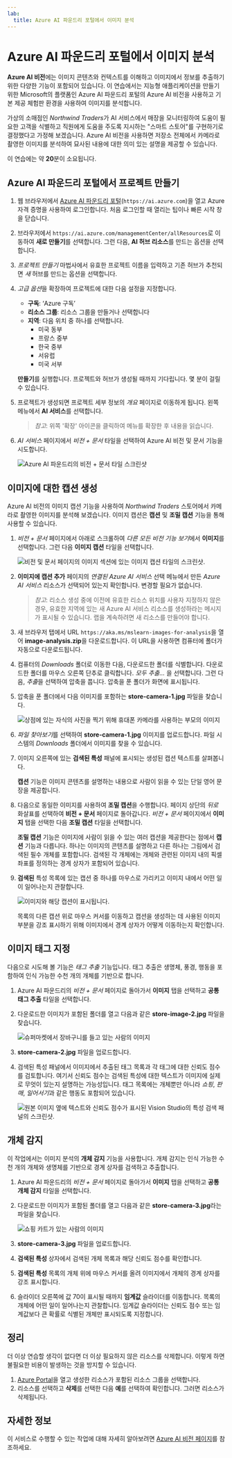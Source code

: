 ```yaml
---
lab:
  title: Azure AI 파운드리 포털에서 이미지 분석
---
```


# Azure AI 파운드리 포털에서 이미지 분석

**Azure AI 비전**에는 이미지 콘텐츠와 컨텍스트를 이해하고 이미지에서 정보를 추출하기 위한 다양한 기능이 포함되어 있습니다. 이 연습에서는 지능형 애플리케이션을 만들기 위한 Microsoft의 플랫폼인 Azure AI 파운드리 포털의 Azure AI 비전을 사용하고 기본 제공 체험판 환경을 사용하여 이미지를 분석합니다. 

가상의 소매점인 *Northwind Traders*가 AI 서비스에서 매장을 모니터링하여 도움이 필요한 고객을 식별하고 직원에게 도움을 주도록 지시하는 "스마트 스토어"를 구현하기로 결정했다고 가정해 보겠습니다. Azure AI 비전을 사용하면 저장소 전체에서 카메라로 촬영한 이미지를 분석하여 묘사된 내용에 대한 의미 있는 설명을 제공할 수 있습니다.

이 연습에는 약 **20**분이 소요됩니다.

## Azure AI 파운드리 포털에서 프로젝트 만들기

1. 웹 브라우저에서 [Azure AI 파운드리 포털](https://ai.azure.com)(`https://ai.azure.com`)을 열고 Azure 자격 증명을 사용하여 로그인합니다. 처음 로그인할 때 열리는 팁이나 빠른 시작 창을 닫습니다. 

1. 브라우저에서 `https://ai.azure.com/managementCenter/allResources`로 이동하여 **새로 만들기**를 선택합니다. 그런 다음, **AI 허브 리소스**를 만드는 옵션을 선택합니다.

1. *프로젝트 만들기* 마법사에서 유효한 프로젝트 이름을 입력하고 기존 허브가 추천되면 *새* 허브를 만드는 옵션을 선택합니다. 

1. *고급 옵션*을 확장하여 프로젝트에 대한 다음 설정을 지정합니다.
    - **구독**: ‘Azure 구독’
    - **리소스 그룹**: 리소스 그룹을 만들거나 선택합니다
    - **지역**: 다음 위치 중 하나를 선택합니다.
        * 미국 동부
        * 프랑스 중부
        * 한국 중부
        * 서유럽
        * 미국 서부

    **만들기**를 실행합니다. 프로젝트와 허브가 생성될 때까지 기다립니다. 몇 분이 걸릴 수 있습니다.

1. 프로젝트가 생성되면 프로젝트 세부 정보의 *개요* 페이지로 이동하게 됩니다. 왼쪽 메뉴에서 **AI 서비스**를 선택합니다. 

    >*참고*: 위쪽 '확장' 아이콘을 클릭하여 메뉴를 확장한 후 내용을 읽습니다. 

1. *AI 서비스* 페이지에서 *비전 + 문서* 타일을 선택하여 Azure AI 비전 및 문서 기능을 시도합니다.

    ![Azure AI 파운드리의 비전 + 문서 타일 스크린샷](./media/vision-document-tile.png)

## 이미지에 대한 캡션 생성

Azure AI 비전의 이미지 캡션 기능을 사용하여 *Northwind Traders* 스토어에서 카메라로 촬영한 이미지를 분석해 보겠습니다. 이미지 캡션은 **캡션** 및 **조밀 캡션** 기능을 통해 사용할 수 있습니다.

1. *비전 + 문서* 페이지에서 아래로 스크롤하여 *다른 모든 비전 기능 보기*에서 **이미지**를 선택합니다. 그런 다음 **이미지 캡션** 타일을 선택합니다.

    ![비전 및 문서 페이지의 이미지 섹션에 있는 이미지 캡션 타일의 스크린샷.](./media/vision-image-captioning-tile.png)

1. **이미지에 캡션 추가** 페이지의 *연결된 Azure AI 서비스* 선택 메뉴에서 만든 *Azure AI 서비스* 리소스가 선택되어 있는지 확인합니다. 변경할 필요가 없습니다. 

    >*참고*: 리소스 생성 중에 이전에 유효한 리소스 위치를 사용자 지정하지 않은 경우, 유효한 지역에 있는 새 Azure AI 서비스 리소스를 생성하라는 메시지가 표시될 수 있습니다. 랩을 계속하려면 새 리소스를 만들어야 합니다.  

1. 새 브라우저 탭에서 URL `https://aka.ms/mslearn-images-for-analysis`을 열어 **image-analysis.zip**을 다운로드합니다. 이 URL을 사용하면 컴퓨터에 폴더가 자동으로 다운로드됩니다. 

1. 컴퓨터의 *Downloads* 폴더로 이동한 다음, 다운로드한 폴더를 식별합니다. 다운로드한 폴더를 마우스 오른쪽 단추로 클릭합니다. *모두 추출...* 을 선택합니다. 그런 다음, *추출*을 선택하여 압축을 풉니다. 압축을 푼 폴더가 화면에 표시됩니다.  

1. 압축을 푼 폴더에서 다음 이미지를 포함하는 **store-camera-1.jpg** 파일을 찾습니다.

    ![상점에 있는 자식의 사진을 찍기 위해 휴대폰 카메라를 사용하는 부모의 이미지](./media/analyze-images-vision/store-camera-1.jpg)

1. *파일 찾아보기*를 선택하여 **store-camera-1.jpg** 이미지를 업로드합니다. 파일 시스템의 *Downloads* 폴더에서 이미지를 찾을 수 있습니다.

1. 이미지 오른쪽에 있는 **검색된 특성** 패널에 표시되는 생성된 캡션 텍스트를 살펴봅니다.

    **캡션** 기능은 이미지 콘텐츠를 설명하는 내용으로 사람이 읽을 수 있는 단일 영어 문장을 제공합니다.

1. 다음으로 동일한 이미지를 사용하여 **조밀 캡션**을 수행합니다. 페이지 상단의 *뒤로* 화살표를 선택하여 **비전 + 문서** 페이지로 돌아갑니다. *비전 + 문서* 페이지에서 **이미지** 탭을 선택한 다음 **조밀 캡션** 타일을 선택합니다.

    **조밀 캡션** 기능은 이미지에 사람이 읽을 수 있는 여러 캡션을 제공한다는 점에서 **캡션** 기능과 다릅니다. 하나는 이미지의 콘텐츠를 설명하고 다른 하나는 그림에서 검색된 필수 개체를 포함합니다. 검색된 각 개체에는 개체와 관련된 이미지 내의 픽셀 좌표를 정의하는 경계 상자가 포함되어 있습니다.

1. **검색된** 특성 목록에 있는 캡션 중 하나를 마우스로 가리키고 이미지 내에서 어떤 일이 일어나는지 관찰합니다.

    ![이미지와 해당 캡션이 표시됩니다.](./media/analyze-images-vision/dense-captioning.png)

    목록의 다른 캡션 위로 마우스 커서를 이동하고 캡션을 생성하는 데 사용된 이미지 부분을 강조 표시하기 위해 이미지에서 경계 상자가 어떻게 이동하는지 확인합니다.

## 이미지 태그 지정 

다음으로 시도해 볼 기능은 *태그 추출* 기능입니다. 태그 추출은 생명체, 풍경, 행동을 포함하여 인식 가능한 수천 개의 개체를 기반으로 합니다.

1. Azure AI 파운드리의 *비전 + 문서* 페이지로 돌아가서 **이미지** 탭을 선택하고 **공통 태그 추출** 타일을 선택합니다.

1. 다운로드한 이미지가 포함된 폴더를 열고 다음과 같은 **store-image-2.jpg** 파일을 찾습니다.

    ![슈퍼마켓에서 장바구니를 들고 있는 사람의 이미지](./media/analyze-images-vision/store-camera-2.jpg)

1. **store-camera-2.jpg** 파일을 업로드합니다.

1. 검색된 특성 패널에서 이미지에서 추출된 태그 목록과 각 태그에 대한 신뢰도 점수를 검토합니다. 여기서 신뢰도 점수는 검색된 특성에 대한 텍스트가 이미지에 실제로 무엇이 있는지 설명하는 가능성입니다. 태그 목록에는 개체뿐만 아니라 *쇼핑*, *판매*, *일어서기*과 같은 행동도 포함되어 있습니다.

    ![원본 이미지 옆에 텍스트와 신뢰도 점수가 표시된 Vision Studio의 특성 검색 패널의 스크린샷.](./media/analyze-images-vision/detect-attributes.png)

## 개체 감지

이 작업에서는 이미지 분석의 **개체 감지** 기능을 사용합니다. 개체 감지는 인식 가능한 수천 개의 개체와 생명체를 기반으로 경계 상자를 검색하고 추출합니다.

1. Azure AI 파운드리의 *비전 + 문서* 페이지로 돌아가서 **이미지** 탭을 선택하고 **공통 개체 감지** 타일을 선택합니다.

1. 다운로드한 이미지가 포함된 폴더를 열고 다음과 같은 **store-camera-3.jpg**라는 파일을 찾습니다.

    ![쇼핑 카트가 있는 사람의 이미지](./media/analyze-images-vision/store-camera-3.jpg)

1. **store-camera-3.jpg** 파일을 업로드합니다.

1. **검색된 특성** 상자에서 검색된 개체 목록과 해당 신뢰도 점수를 확인합니다.

1. **검색된 특성** 목록의 개체 위에 마우스 커서를 올려 이미지에서 개체의 경계 상자를 강조 표시합니다.

1. 슬라이더 오른쪽에 값 70이 표시될 때까지 **임계값** 슬라이더를 이동합니다. 목록의 개체에 어떤 일이 일어나는지 관찰합니다. 임계값 슬라이더는 신뢰도 점수 또는 임계값보다 큰 확률로 식별된 개체만 표시되도록 지정합니다.

## 정리

더 이상 연습할 생각이 없다면 더 이상 필요하지 않은 리소스를 삭제합니다. 이렇게 하면 불필요한 비용이 발생하는 것을 방지할 수 있습니다.

1. [Azure Portal]( https://portal.azure.com)을 열고 생성한 리소스가 포함된 리소스 그룹을 선택합니다. 
1. 리소스를 선택하고 **삭제**를 선택한 다음 **예**를 선택하여 확인합니다. 그러면 리소스가 삭제됩니다.

## 자세한 정보

이 서비스로 수행할 수 있는 작업에 대해 자세히 알아보려면 [Azure AI 비전 페이지](https://learn.microsoft.com/azure/ai-services/computer-vision/overview)를 참조하세요.
